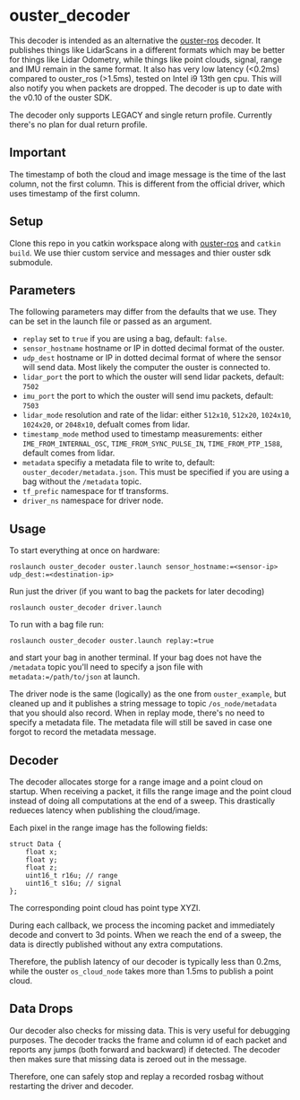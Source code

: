# ouster_decoder

This decoder is intended as an alternative the [ouster-ros](https://github.com/ouster-lidar/ouster-ros) decoder. It publishes things like LidarScans in a different formats which may be better for things like Lidar Odometry, while things like point clouds, signal, range and IMU remain in the same format. It also has very low latency (<0.2ms) compared to ouster_ros (>1.5ms), tested on Intel i9 13th gen cpu. This will also notify you when packets are dropped. The decoder is up to date with the v0.10 of the ouster SDK.

The decoder only supports LEGACY and single return profile. Currently there's no plan for dual return profile.

## Important

The timestamp of both the cloud and image message is the time of the last column, not the first column.
This is different from the official driver, which uses timestamp of the first column. 

## Setup
Clone this repo in you catkin workspace along with [ouster-ros](https://github.com/ouster-lidar/ouster-ros) and `catkin build`. We use thier custom service and messages and thier ouster sdk submodule. 

## Parameters
The following parameters may differ from the defaults that we use. They can be set in the launch file or passed as an argument.
- `replay` set to `true` if you are using a bag, default: `false`.
- `sensor_hostname` hostname or IP in dotted decimal format of the ouster.
- `udp_dest` hostname or IP in dotted decimal format of where the sensor will send data. Most likely the computer the ouster is connected to.
- `lidar_port` the port to which the ouster will send lidar packets, default: `7502`
- `imu_port` the port to which the ouster will send imu packets, default: `7503`
- `lidar_mode` resolution and rate of the lidar: either `512x10`, `512x20`, `1024x10`, `1024x20`, or `2048x10`, defualt comes from lidar.
- `timestamp_mode` method used to timestamp measurements: either `IME_FROM_INTERNAL_OSC`, `TIME_FROM_SYNC_PULSE_IN`, `TIME_FROM_PTP_1588`, default comes from lidar.
- `metadata` specifiy a metadata file to write to, default: `ouster_decoder/metadata.json`. This must be specified if you are using a bag without the `/metadata` topic. 
- `tf_prefic` namespace for tf transforms.
- `driver_ns` namespace for driver node.

## Usage
To start everything at once on hardware:
```
roslaunch ouster_decoder ouster.launch sensor_hostname:=<sensor-ip> udp_dest:=<destination-ip>
```

Run just the driver (if you want to bag the packets for later decoding) 
```
roslaunch ouster_decoder driver.launch
```

To run with a bag file run:
```
roslaunch ouster_decoder ouster.launch replay:=true
```
and start your bag in another terminal. If your bag does not have the `/metadata` topic you'll need to specify a json file with `metadata:=/path/to/json` at launch.

The driver node is the same (logically) as the one from `ouster_example`, but cleaned up and it publishes a string message to topic `/os_node/metadata` that you should also record. When in replay mode, there's no need to specify a metadata file. The metadata file will still be saved in case one forgot to record the metadata message.

## Decoder

The decoder allocates storge for a range image and a point cloud on startup.
When receiving a packet, it fills the range image and the point cloud instead of doing all computations at the end of a sweep. This drastically redueces latency when publishing the cloud/image.

Each pixel in the range image has the following fields:
```
struct Data {
    float x;
    float y;
    float z;
    uint16_t r16u; // range
    uint16_t s16u; // signal
};
```

The corresponding point cloud has point type XYZI.

During each callback, we process the incoming packet and immediately decode and convert to 3d points. When we reach the end of a sweep, the data is directly published without any extra computations.

Therefore, the publish latency of our decoder is typically less than 0.2ms, while the ouster `os_cloud_node` takes more than 1.5ms to publish a point cloud.

## Data Drops

Our decoder also checks for missing data. This is very useful for debugging purposes. The decoder tracks the frame and column id of each packet and reports any jumps (both forward and backward) if detected.
The decoder then makes sure that missing data is zeroed out in the message. 

Therefore, one can safely stop and replay a recorded rosbag without restarting the driver and decoder.

